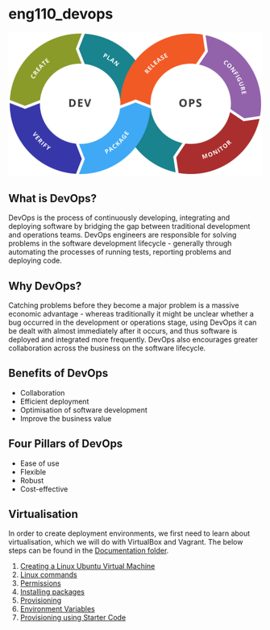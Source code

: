 # eng110_devops
![DevOps Pipeline](./images/Devops-toolchain.svg)
## What is DevOps?

DevOps is the process of continuously developing, integrating and deploying software by bridging the gap between traditional development and operations teams. DevOps engineers are responsible for solving problems in the software development lifecycle - generally through automating the processes of running tests, reporting problems and deploying code.

## Why DevOps?

Catching problems before they become a major problem is a massive economic advantage - whereas traditionally it might be unclear whether a bug occurred in the development or operations stage, using DevOps it can be dealt with almost immediately after it occurs, and thus software is deployed and integrated more frequently. DevOps also encourages greater collaboration across the business on the software lifecycle.

## Benefits of DevOps

- Collaboration
- Efficient deployment
- Optimisation of software development
- Improve the business value

## Four Pillars of DevOps

- Ease of use
- Flexible 
- Robust
- Cost-effective

## Virtualisation
In order to create deployment environments, we first need to learn about virtualisation, which we will do with VirtualBox and Vagrant. The below steps can be found in the [Documentation folder](./documentation/).

1. [Creating a Linux Ubuntu Virtual Machine](./documentation/1.starting_a_virtual_machine.md)
2. [Linux commands](./documentation/2.common_commands_in_virtual_machine.md)
3. [Permissions](./documentation/3.permissions_in_virtual_machine.md)
4. [Installing packages](./documentation/4.installing_packages_in_virtual_machine.md)
5. [Provisioning](./documentation/5.provisioning_a_virtual_machine.md)
6. [Environment Variables](./documentation/6.Enviroment%20Variables.md)
7. [Provisioning using Starter Code](./documentation/7.Provisioning_starter_code_and_running_tests.md)